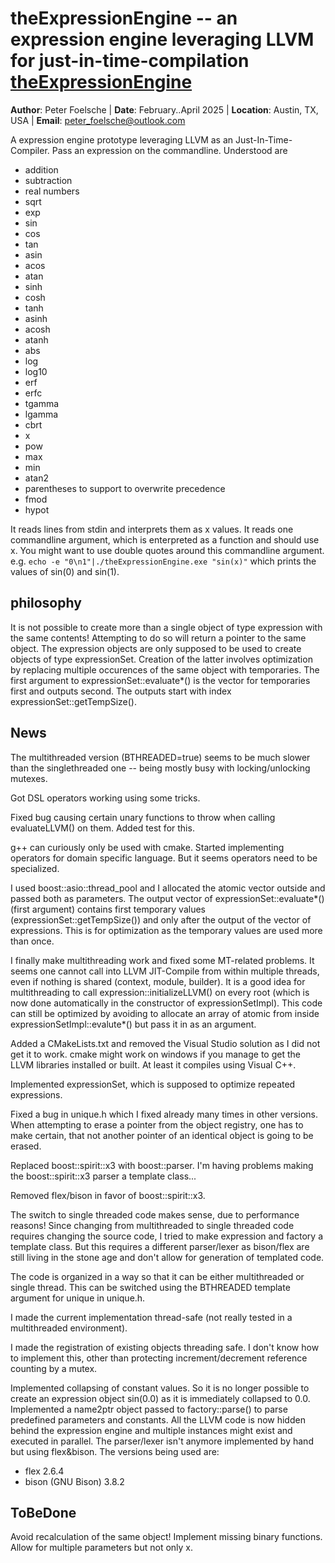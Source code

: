 # theExpressionEngine -- an expression engine leveraging LLVM for just-in-time-compilation [theExpressionEngine](https://github.com/ExcessPhase/theExpressionEngine)

**Author**: Peter Foelsche |
**Date**: February..April 2025 |
**Location**: Austin, TX, USA |
**Email**: [peter_foelsche@outlook.com](mailto:peter_foelsche@outlook.com)

A expression engine prototype leveraging LLVM as an Just-In-Time-Compiler.
Pass an expression on the commandline. Understood are
- addition
- subtraction
- real numbers
- sqrt
- exp
- sin
- cos
- tan
- asin
- acos
- atan
- sinh
- cosh
- tanh
- asinh
- acosh
- atanh
- abs
- log
- log10
- erf
- erfc
- tgamma
- lgamma
- cbrt
- x
- pow
- max
- min
- atan2
- parentheses to support to overwrite precedence
- fmod
- hypot

It reads lines from stdin and interprets them as x values.
It reads one commandline argument,  which is enterpreted as a function and should use x.
You might want to use double quotes around this commandline argument.
e.g.
	`echo -e "0\n1"|./theExpressionEngine.exe "sin(x)"`
which prints the values of sin(0) and sin(1).

## philosophy
It is not possible to create more than a single object of type expression with the same contents!
Attempting to do so will return a pointer to the same object.
The expression objects are only supposed to be used to create objects of type expressionSet.
Creation of the latter involves optimization by replacing multiple occurences of the same object with temporaries.
The first argument to expressionSet::evaluate*() is the vector for temporaries first and outputs second.
The outputs start with index expressionSet::getTempSize().
## News
The multithreaded version (BTHREADED=true) seems to be much slower than the singlethreaded one
-- being mostly busy with locking/unlocking mutexes.

Got DSL operators working using some tricks.

Fixed bug causing certain unary functions to throw when calling evaluateLLVM() on them.
Added test for this.

g++ can curiously only be used with cmake.
Started implementing operators for domain specific language.
But it seems operators need to be specialized.

I used boost::asio::thread_pool and I allocated the atomic vector outside and passed both as parameters.
The output vector of expressionSet::evaluate*() (first argument) contains first temporary values (expressionSet::getTempSize()) and only after the output of the vector of expressions.
This is for optimization as the temporary values are used more than once.

I finally make multithreading work and fixed some MT-related problems.
It seems one cannot call into LLVM JIT-Compile from within multiple threads, even if nothing is shared (context, module, builder).
It is a good idea for multithreading to call expression::initializeLLVM() on every root (which is now done automatically in the constructor of expressionSetImpl).
This code can still be optimized by avoiding to allocate an array of atomic from inside expressionSetImpl::evalute*() but pass it in as an argument.

Added a CMakeLists.txt and removed the Visual Studio solution as I did not get it to work.
cmake might work on windows if you manage to get the LLVM  libraries installed or built.
At least it compiles using Visual C++.

Implemented expressionSet, which is supposed to optimize repeated expressions.

Fixed a bug in unique.h which I fixed already many times in other versions. When attempting to erase a pointer from  the object registry, one has to make certain, that not another pointer of an identical object is going to be erased.

Replaced boost::spirit::x3 with boost::parser.
I'm having problems making the boost::spirit::x3 parser a template class...

Removed flex/bison in favor of boost::spirit::x3.

The switch to single threaded code makes sense, due to performance reasons!
Since changing from multithreaded to single threaded code requires changing the source code,
I tried to make expression and factory a template class. But this requires a different parser/lexer
as bison/flex are still living in the stone age and don't allow for generation of templated code.

The code is organized in a way so that it can be either multithreaded or single thread.
This can be switched using the BTHREADED template argument for unique in unique.h.

I made the current implementation thread-safe (not really tested in a multithreaded environment).

I made the registration of existing objects threading safe.
I don't know how to implement this, other than protecting increment/decrement reference counting by a mutex.

Implemented collapsing of constant values. So it is no longer possible to create an expression object sin(0.0) as it is immediately collapsed to 0.0.
Implemented a name2ptr object passed to factory::parse() to parse predefined parameters and constants.
All the LLVM code is now hidden behind the expression engine and multiple instances might exist and executed in parallel.
The parser/lexer isn't anymore implemented by hand but using flex&bison.
The versions being used are:
- flex 2.6.4
- bison (GNU Bison) 3.8.2
## ToBeDone
Avoid recalculation of the same object!
Implement missing binary functions.
Allow for multiple parameters but not only x.

